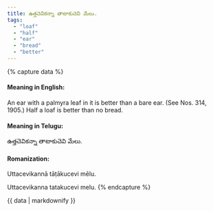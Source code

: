 ```yaml
---
title: ఉత్తచెవికన్నా తాటాకుచెవి మేలు.
tags:
  - "loaf"
  - "half"
  - "ear"
  - "bread"
  - "better"
---
```


{% capture data %}
#### Meaning in English:
An ear with a palmyra leaf in it is better than a bare ear.
(See Nos. 314, 1905.)
Half a loaf is better than no bread.

#### Meaning in Telugu:
ఉత్తచెవికన్నా తాటాకుచెవి మేలు.

#### Romanization:
Uttacevikannā tāṭākucevi mēlu.

Uttacevikanna tatakucevi melu.
{% endcapture %}

{{ data | markdownify }}

